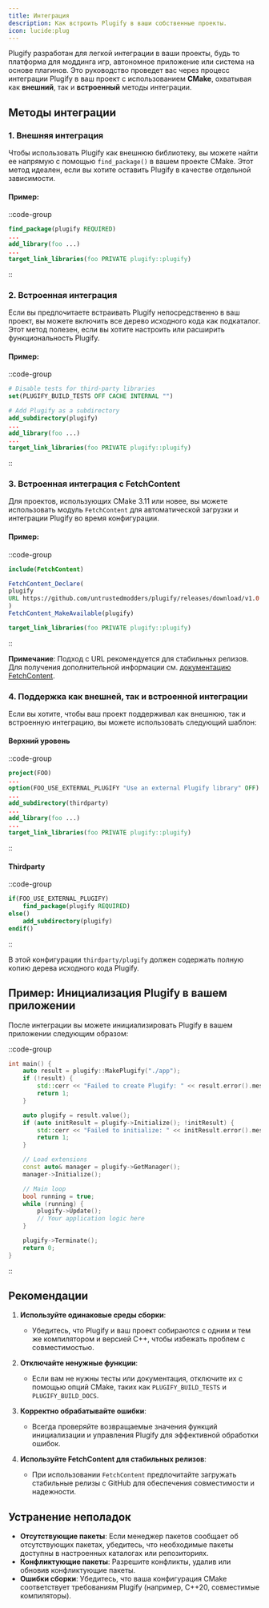 ```yaml
---
title: Интеграция
description: Как встроить Plugify в ваши собственные проекты.
icon: lucide:plug
---
```


Plugify разработан для легкой интеграции в ваши проекты, будь то платформа для моддинга игр, автономное приложение или система на основе плагинов. Это руководство проведет вас через процесс интеграции Plugify в ваш проект с использованием **CMake**, охватывая как **внешний**, так и **встроенный** методы интеграции.

## Методы интеграции

### 1. **Внешняя интеграция**
Чтобы использовать Plugify как внешнюю библиотеку, вы можете найти ее напрямую с помощью `find_package()` в вашем проекте CMake. Этот метод идеален, если вы хотите оставить Plugify в качестве отдельной зависимости.

#### Пример:
::code-group
```cmake [CMakeLists.txt]
find_package(plugify REQUIRED)
...
add_library(foo ...)
...
target_link_libraries(foo PRIVATE plugify::plugify)
```
::

### 2. **Встроенная интеграция**
Если вы предпочитаете встраивать Plugify непосредственно в ваш проект, вы можете включить все дерево исходного кода как подкаталог. Этот метод полезен, если вы хотите настроить или расширить функциональность Plugify.

#### Пример:
::code-group
```cmake [CMakeLists.txt]
# Disable tests for third-party libraries
set(PLUGIFY_BUILD_TESTS OFF CACHE INTERNAL "")

# Add Plugify as a subdirectory
add_subdirectory(plugify)
...
add_library(foo ...)
...
target_link_libraries(foo PRIVATE plugify::plugify)
```
::

### 3. **Встроенная интеграция с FetchContent**
Для проектов, использующих CMake 3.11 или новее, вы можете использовать модуль `FetchContent` для автоматической загрузки и интеграции Plugify во время конфигурации.

#### Пример:
::code-group
```cmake [CMakeLists.txt]
include(FetchContent)

FetchContent_Declare(
plugify
URL https://github.com/untrustedmodders/plugify/releases/download/v1.0.0/plugify.tar.xz
)
FetchContent_MakeAvailable(plugify)

target_link_libraries(foo PRIVATE plugify::plugify)
```
::

**Примечание**: Подход с URL рекомендуется для стабильных релизов. Для получения дополнительной информации см. [документацию FetchContent](https://cmake.org/cmake/help/v3.11/module/FetchContent.html).

### 4. **Поддержка как внешней, так и встроенной интеграции**
Если вы хотите, чтобы ваш проект поддерживал как внешнюю, так и встроенную интеграцию, вы можете использовать следующий шаблон:

#### Верхний уровень
::code-group
```cmake [CMakeLists.txt]
project(FOO)
...
option(FOO_USE_EXTERNAL_PLUGIFY "Use an external Plugify library" OFF)
...
add_subdirectory(thirdparty)
...
add_library(foo ...)
...
target_link_libraries(foo PRIVATE plugify::plugify)
```
::

#### Thirdparty
::code-group
```cmake [thirdparty/CMakeLists.txt]
if(FOO_USE_EXTERNAL_PLUGIFY)
    find_package(plugify REQUIRED)
else()
    add_subdirectory(plugify)
endif()
```
::

В этой конфигурации `thirdparty/plugify` должен содержать полную копию дерева исходного кода Plugify.

## Пример: Инициализация Plugify в вашем приложении

После интеграции вы можете инициализировать Plugify в вашем приложении следующим образом:

::code-group
```c++ [main.cpp]
int main() {
    auto result = plugify::MakePlugify("./app");
    if (!result) {
        std::cerr << "Failed to create Plugify: " << result.error().message << std::endl;
        return 1;
    }

    auto plugify = result.value();
    if (auto initResult = plugify->Initialize(); !initResult) {
        std::cerr << "Failed to initialize: " << initResult.error().message << std::endl;
        return 1;
    }

    // Load extensions
    const auto& manager = plugify->GetManager();
    manager->Initialize();

    // Main loop
    bool running = true;
    while (running) {
        plugify->Update();
        // Your application logic here
    }

    plugify->Terminate();
    return 0;
}
```
::

## Рекомендации

1. **Используйте одинаковые среды сборки**:
    - Убедитесь, что Plugify и ваш проект собираются с одним и тем же компилятором и версией C++, чтобы избежать проблем с совместимостью.

2. **Отключайте ненужные функции**:
    - Если вам не нужны тесты или документация, отключите их с помощью опций CMake, таких как `PLUGIFY_BUILD_TESTS` и `PLUGIFY_BUILD_DOCS`.

3. **Корректно обрабатывайте ошибки**:
    - Всегда проверяйте возвращаемые значения функций инициализации и управления Plugify для эффективной обработки ошибок.

4. **Используйте FetchContent для стабильных релизов**:
    - При использовании `FetchContent` предпочитайте загружать стабильные релизы с GitHub для обеспечения совместимости и надежности.

## Устранение неполадок

- **Отсутствующие пакеты**: Если менеджер пакетов сообщает об отсутствующих пакетах, убедитесь, что необходимые пакеты доступны в настроенных каталогах или репозиториях.
- **Конфликтующие пакеты**: Разрешите конфликты, удалив или обновив конфликтующие пакеты.
- **Ошибки сборки**: Убедитесь, что ваша конфигурация CMake соответствует требованиям Plugify (например, C++20, совместимые компиляторы).